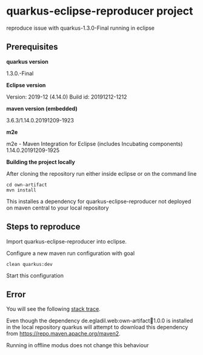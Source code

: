 # quarkus-eclipse-reproducer project

reproduce issue with quarkus-1.3.0-Final running in eclipse

## Prerequisites

__quarkus version__

1.3.0.-Final

__Eclipse version__

Version: 2019-12 (4.14.0)
Build id: 20191212-1212

__maven version (embedded)__

3.6.3/1.14.0.20191209-1923

__m2e__

m2e - Maven Integration for Eclipse (includes Incubating components) 1.14.0.20191209-1925


__Building the project locally__

After cloning the repository run either inside eclipse or on the command line

	cd own-artifact
	mvn install


This installes a dependency for quarkus-eclipse-reproducer not deployed on maven central to your local repository

## Steps to reproduce

Import quarkus-eclipse-reproducer into eclipse.

Configure a new maven run configuration with goal

	clean quarkus:dev

Start this configuration

## Error

You will see the following [stack trace](./m2e-stacktrace.txt).

Even though the dependency de.egladil.web:own-artifact:jar:1.0.0 is installed in the local repository quarkus will attempt to download this dependency from https://repo.maven.apache.org/maven2.

Running in offline modus does not change this behaviour


